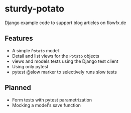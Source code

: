# sturdy-potato
Django example code to support blog articles on flowfx.de


## Features
- A simple <code>Potato</code> model
- Detail and list views for the <code>Potato</code> objects
- views and models tests using the Django test client
- Using only pytest
- pytest @slow marker to selectively runs slow tests


## Planned
- Form tests with pytest parametrization
- Mocking a model's save function